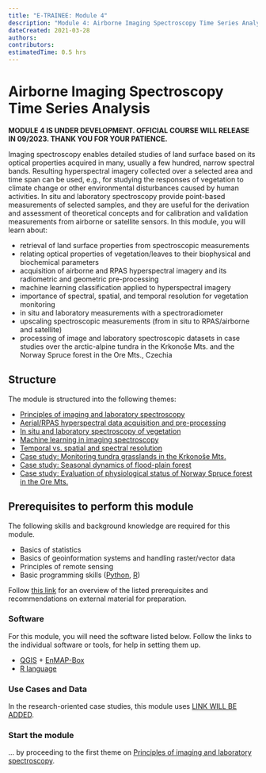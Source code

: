 ```yaml
---
title: "E-TRAINEE: Module 4"
description: "Module 4: Airborne Imaging Spectroscopy Time Series Analysis."
dateCreated: 2021-03-28
authors:
contributors: 
estimatedTime: 0.5 hrs
---
```


# Airborne Imaging Spectroscopy Time Series Analysis 

**MODULE 4 IS UNDER DEVELOPMENT. OFFICIAL COURSE WILL RELEASE IN 09/2023. THANK YOU FOR YOUR PATIENCE.**

Imaging spectroscopy enables detailed studies of land surface based on its optical properties
acquired in many, usually a few hundred, narrow spectral bands. Resulting hyperspectral imagery
collected over a selected area and time span can be used, e.g., for studying the responses of vegetation to
climate change or other environmental disturbances caused by human activities. In situ and
laboratory spectroscopy provide point-based measurements of selected samples, and they are useful
for the derivation and assessment of theoretical concepts and for calibration and validation
measurements from airborne or satellite sensors. In this module, you will learn about:

* retrieval of land surface properties from spectroscopic measurements
* relating optical properties of vegetation/leaves to their biophysical and biochemical parameters
* acquisition of airborne and RPAS hyperspectral imagery and its radiometric and geometric pre-processing
* machine learning classification applied to hyperspectral imagery
* importance of spectral, spatial, and temporal resolution for vegetation monitoring
* in situ and laboratory measurements with a spectroradiometer
* upscaling spectroscopic measurements (from in situ to RPAS/airborne and satellite)
* processing of image and laboratory spectroscopic datasets in case studies over the arctic-alpine tundra in the Krkonoše Mts. and the Norway Spruce forest in the Ore Mts., Czechia


## Structure

The module is structured into the following themes:

* [Principles of imaging and laboratory spectroscopy](01_spectroscopy_principles/01_spectroscopy_principles.md)
* [Aerial/RPAS hyperspectral data acquisition and pre-processing](02_aerial_acquisition_preprocessing/02_aerial_acquisition_preprocessing.md)
* [In situ and laboratory spectroscopy of vegetation](03_relating_imagery_lab_vegetation/03_03_relating_imagery_lab_vegetation.md)
* [Machine learning in imaging spectroscopy](04_time_series_specifics/04_time_series_specifics.md)
* [Temporal vs. spatial and spectral resolution](05_specific_resolution_contribution/05_specific_resolution_contribution.md)
* [Case study: Monitoring tundra grasslands in the Krkonoše Mts.](06_Krkonose_tundra_grasslands/06_Krkonose_tundra_grasslands.md)
* [Case study: Seasonal dynamics of flood-plain forest](07_flood_plain_forest/07_flood_plain_forest.md)
* [Case study: Evaluation of physiological status of Norway Spruce forest in the Ore Mts.](08_OreMts_Spruce_status/08_OreMts_Spruce_status.md)

## Prerequisites to perform this module


The following skills and background knowledge are required for this module.

* Basics of statistics
* Basics of geoinformation systems and handling raster/vector data
* Principles of remote sensing
* Basic programming skills ([Python](../software/software_python.md), [R](../software/software_r_language.md))

Follow [this link](../module0/module0.md) for an overview of the listed prerequisites and recommendations on external material for preparation.

### Software

For this module, you will need the software listed below. Follow the links to the individual software or tools, for help in setting them up.

* [QGIS](../software/software_qgis.md) + [EnMAP-Box](../software/software_enmap_box.md)
* [R language](../software/software_r_language.md)

### Use Cases and Data

In the research-oriented case studies, this module uses [LINK WILL BE ADDED]().


### Start the module
... by proceeding to the first theme on [Principles of imaging and laboratory spectroscopy](01_spectroscopy_principles/01_spectroscopy_principles.md).